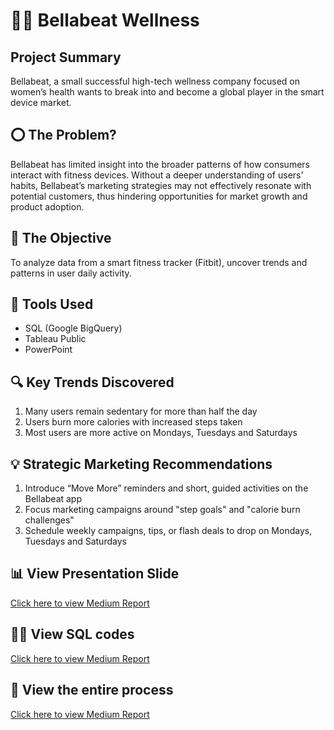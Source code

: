# 🤸‍♀️ Bellabeat Wellness

## Project Summary
Bellabeat, a small successful high-tech wellness company focused on women’s health wants to break into and become a global player in the smart device market.

## ⭕ The Problem?
Bellabeat has limited insight into the broader patterns of how consumers interact with fitness devices. Without a deeper understanding of users' habits, Bellabeat’s marketing strategies may not effectively resonate with potential customers, thus hindering opportunities for market growth and product adoption.

## 🎯  The Objective
To analyze data from a smart fitness tracker (Fitbit), uncover trends and patterns in user daily activity.

## 🧰 Tools Used
- SQL (Google BigQuery)
- Tableau Public
- PowerPoint

## 🔍 Key Trends Discovered
1. Many users remain sedentary for more than half the day
2. Users burn more calories with increased steps taken
3. Most users are more active on Mondays, Tuesdays and Saturdays

## 💡 Strategic Marketing  Recommendations
1. Introduce “Move More” reminders and short, guided activities on the Bellabeat app
2. Focus marketing  campaigns around "step goals" and "calorie burn challenges"
3. Schedule weekly campaigns, tips, or flash deals to drop on Mondays, Tuesdays and Saturdays

## 📊 View Presentation Slide 
[Click here to view Medium Report]()

## 🧑‍💻 View SQL codes
[Click here to view Medium Report]()

## 📝 View the entire process 
[Click here to view Medium Report](https://medium.com/@tosin.folorunso01/bellabeat-case-study-how-user-data-unlocked-a-smarter-marketing-strategy-dc92fcad6da1)

